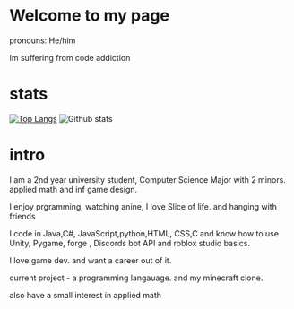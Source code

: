 # Welcome to my page

pronouns: He/him

Im suffering from code addiction

# stats

[![Top Langs](https://github-readme-stats.vercel.app/api/top-langs/?username=TheoW03&theme=cobalt&layout=compact)](https://github.com/anuraghazra/github-readme-stats)
![Github stats](https://github-readme-stats.vercel.app/api?username=TheoW03&theme=cobalt&show_icons=true&count_private=true)
# intro

I am a 2nd year university student, Computer Science Major with 2 minors. applied math and inf game design. 

I enjoy prgramming, watching anine, I love Slice of life. and hanging with friends

I code in Java,C#, JavaScript,python,HTML, CSS,C and know how to use Unity, Pygame, forge , Discords bot API and roblox studio basics. 

I love game dev. and want a career out of it.

current project - a programming langauage. and my minecraft clone. 

also have a small interest in applied math


